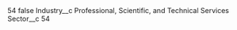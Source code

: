 <?xml version="1.0" encoding="UTF-8"?>
<CustomMetadata xmlns="http://soap.sforce.com/2006/04/metadata" xmlns:xsi="http://www.w3.org/2001/XMLSchema-instance" xmlns:xsd="http://www.w3.org/2001/XMLSchema">
    <label>54</label>
    <protected>false</protected>
    <values>
        <field>Industry__c</field>
        <value xsi:type="xsd:string">Professional, Scientific, and Technical Services</value>
    </values>
    <values>
        <field>Sector__c</field>
        <value xsi:type="xsd:string">54</value>
    </values>
</CustomMetadata>

